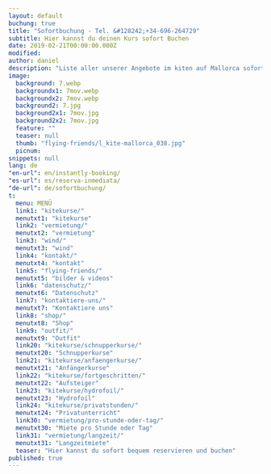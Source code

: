 ```yaml
---
layout: default
buchung: true
title: "Sofortbuchung - Tel. &#128242;+34-696-264729"
subtitle: Hier kannst du deinen Kurs sofort Buchen
date: 2019-02-21T00:00:00.000Z
modified: 
author: daniel
description: "Liste aller unserer Angebote im kiten auf Mallorca sofort buchbar: Kurse Anfänger und Fortgeschritten, Foilen, Materialmiete, Gutscheine"
image: 
  background: 7.webp
  backgroundx1: 7mov.webp
  backgroundx2: 7mov.webp
  background2: 7.jpg
  background2x1: 7mov.jpg
  background2x2: 7mov.jpg
  feature: ""
  teaser: null
  thumb: "flying-friends/l_kite-mallorca_038.jpg"
  picnum: 
snippets: null
lang: de
"en-url": en/instantly-booking/
"es-url": es/reserva-inmediata/
"de-url": de/sofortbuchung/
t: 
  menu: MENÜ
  link1: "kitekurse/"
  menutxt1: "kitekurse"
  link2: "vermietung/"
  menutxt2: "vermietung"
  link3: "wind/"
  menutxt3: "wind"
  link4: "kontakt/"
  menutxt4: "kontakt"
  link5: "flying-friends/"
  menutxt5: "bilder & videos"
  link6: "datenschutz/"
  menutxt6: "Datenschutz"
  link7: "kontaktiere-uns/"
  menutxt7: "Kontaktiere uns"
  link8: "shop/"
  menutxt8: "Shop"
  link9: "outfit/"
  menutxt9: "Outfit"
  link20: "kitekurse/schnupperkurse/"
  menutxt20: "Schnupperkurse"
  link21: "kitekurse/anfaengerkurse/"
  menutxt21: "Anfängerkurse"
  link22: "kitekurse/fortgeschritten/"
  menutxt22: "Aufsteiger"
  link23: "kitekurse/hydrofoil/"
  menutxt23: "Hydrofoil"
  link24: "kitekurse/privatstunden/"
  menutxt24: "Privatunterricht"
  link30: "vermietung/pro-stunde-oder-tag/"
  menutxt30: "Miete pro Stunde oder Tag"
  link31: "vermietung/langzeit/"
  menutxt31: "Langzeitmiete"
  teaser: "Hier kannst du sofort bequem reservieren und buchen"
published: true
---
```


<div id="bookingKitContainer" data-lang="de" data-cw="da7acbb84fc14bc40c1863ce608e7c87"></div>
<script src="https://30082ea380c1c2256da3a9a1643d7a72.widget.bookingkit.net/bkscript/da7acbb84fc14bc40c1863ce608e7c87/?lang=de" async></script>
<noscript>
  
</noscript>